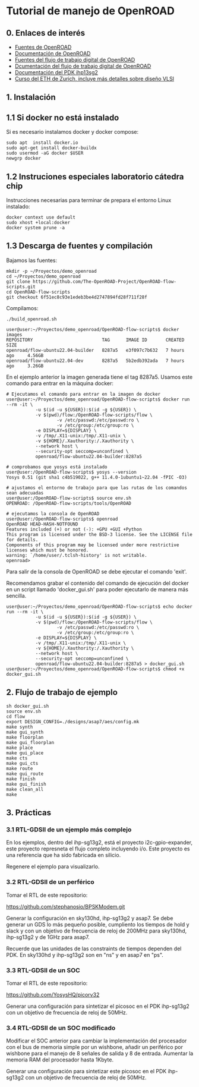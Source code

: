 # Tutorial de manejo de OpenROAD

## 0. Enlaces de interés

- [Fuentes de OpenROAD](https://github.com/The-OpenROAD-Project/OpenROAD/)
- [Documentación de OpenROAD](https://openroad.readthedocs.io/en/latest/index.html)
- [Fuentes del flujo de trabajo digital de OpenROAD](https://github.com/The-OpenROAD-Project/OpenROAD-flow-scripts)
- [Dcumentación del flujo de trabajo digital de OpenROAD](https://openroad-flow-scripts.readthedocs.io/en/latest/index2.html)
- [Documentación del PDK ihp13sg2](https://github.com/IHP-GmbH/IHP-Open-PDK)
- [Curso del ETH de Zurich, incluye más detalles sobre diseño VLSI](https://vlsi.ethz.ch/wiki/VLSI_Lectures)

## 1. Instalación

## 1.1 Si docker no está instalado
Si es necesario instalamos docker y docker compose:

``` text
sudo apt  install docker.io
sudo apt-get install docker-buildx
sudo usermod -aG docker $USER
newgrp docker
```

## 1.2 Instruciones especiales laboratorio cátedra chip

Instrucciones necesarias para terminar de prepara el entorno Linux instalado:

``` text
docker context use default
sudo xhost +local:docker
docker system prune -a
```

## 1.3 Descarga de fuentes y compilación 

Bajamos las fuentes:

``` text
mkdir -p ~/Proyectos/demo_openroad
cd ~/Proyectos/demo_openroad
git clone https://github.com/The-OpenROAD-Project/OpenROAD-flow-scripts.git
cd OpenROAD-flow-scripts
git checkout 6f51ec8c93e1edeb3be4d2747894fd28f711f28f
```

Compilamos:

``` text
./build_openroad.sh
```

``` text
user@user:~/Proyectos/demo_openroad/OpenROAD-flow-scripts$ docker images
REPOSITORY                          TAG      IMAGE ID       CREATED         SIZE
openroad/flow-ubuntu22.04-builder   8287a5   e3f097c7b632   7 hours ago     4.56GB
openroad/flow-ubuntu22.04-dev       8287a5   5b2edb392ada   7 hours ago     3.26GB
```

En el ejemplo anterior la imagen generada tiene el tag 8287a5. Usamos este comando para entrar en la máquina docker:

``` text
# Ejecutamos el comando para entrar en la imagen de docker
user@user:~/Proyectos/demo_openroad/OpenROAD-flow-scripts$ docker run --rm -it \
           -u $(id -u ${USER}):$(id -g ${USER}) \
           -v $(pwd)/flow:/OpenROAD-flow-scripts/flow \
                   -v /etc/passwd:/etc/passwd:ro \
                   -v /etc/group:/etc/group:ro \
           -e DISPLAY=${DISPLAY} \
           -v /tmp/.X11-unix:/tmp/.X11-unix \
           -v ${HOME}/.Xauthority:/.Xauthority \
           --network host \
           --security-opt seccomp=unconfined \
           openroad/flow-ubuntu22.04-builder:8287a5

# comprobamos que yosys está instalado
user@user:/OpenROAD-flow-scripts$ yosys --version
Yosys 0.51 (git sha1 c4b519022, g++ 11.4.0-1ubuntu1~22.04 -fPIC -O3)

# ajustamos el entorno de trabajo para que las rutas de los comandos sean adecuadas
user@user:/OpenROAD-flow-scripts$ source env.sh 
OPENROAD: /OpenROAD-flow-scripts/tools/OpenROAD

# ejecutamos la consola de OpenROAD
user@user:/OpenROAD-flow-scripts$ openroad 
OpenROAD HEAD-HASH-NOTFOUND 
Features included (+) or not (-): +GPU +GUI +Python
This program is licensed under the BSD-3 license. See the LICENSE file for details.
Components of this program may be licensed under more restrictive licenses which must be honored.
warning: `/home/user/.tclsh-history' is not writable.
openroad>
```

Para salir de la consola de OpenROAD se debe ejecutar el comando 'exit'.

Recomendamos grabar el contenido del comando de ejecución del docker en un script llamado 'docker_gui.sh' para poder ejecutarlo de manera más sencilla.

``` text
user@user:~/Proyectos/demo_openroad/OpenROAD-flow-scripts$ echo docker run --rm -it \
           -u $(id -u ${USER}):$(id -g ${USER}) \
           -v $(pwd)/flow:/OpenROAD-flow-scripts/flow \
                   -v /etc/passwd:/etc/passwd:ro \
                   -v /etc/group:/etc/group:ro \
           -e DISPLAY=${DISPLAY} \
           -v /tmp/.X11-unix:/tmp/.X11-unix \
           -v ${HOME}/.Xauthority:/.Xauthority \
           --network host \
           --security-opt seccomp=unconfined \
           openroad/flow-ubuntu22.04-builder:8287a5 > docker_gui.sh
user@user:~/Proyectos/demo_openroad/OpenROAD-flow-scripts$ chmod +x docker_gui.sh
```

## 2. Flujo de trabajo de ejemplo

``` text
sh docker_gui.sh
source env.sh 
cd flow
export DESIGN_CONFIG=./designs/asap7/aes/config.mk
make synth
make gui_synth
make floorplan
make gui_floorplan
make place
make gui_place
make cts
make gui_cts
make route
make gui_route
make finish
make gui_finish
make clean_all
make
```

## 3. Prácticas

### 3.1 RTL-GDSII de un ejemplo más complejo
En los ejemplos, dentro del ihp-sg13g2, está el proyecto i2c-gpio-expander, este proyecto represneta el flujo completo incluyendo i/o. Este proyecto es una referencia que ha sido fabricada en silicio.

Regenere el ejemplo para visualizarlo.

### 3.2 RTL-GDSII de un perférico

Tomar el RTL de este repositorio:

https://github.com/stephanosio/BPSKModem.git

Generar la configuración en sky130hd, ihp-sg13g2 y asap7. Se debe generar un GDS lo más pequeño posible, cumpliento los tiempos de hold y slack y con un objetivo de frecuencia de reloj de 200MHz para sky130hd, ihp-sg13g2 y de 1GHz para asap7.

Recuerde que las unidades de las constraints de tiempos dependen del PDK. En sky130hd y ihp-sg13g2 son en "ns" y en asap7 en "ps".

### 3.3 RTL-GDSII de un SOC

Tomar el RTL de este repositorio:

https://github.com/YosysHQ/picorv32

Generar una configuración para sintetizar el picosoc en el PDK ihp-sg13g2 con un objetivo de frecuencia de reloj de 50MHz.

### 3.4 RTL-GDSII de un SOC modificado

Modificar el SOC anterior para cambiar la implementación del procesador con el bus de memoria simple por un wishbone, añadir un periférico por wishbone para el manejo de 8 señales de salida y 8 de entrada. Aumentar la memoria RAM del procesador hasta 1Kbyte.

Generar una configuración para sintetizar este picosoc en el PDK ihp-sg13g2 con un objetivo de frecuencia de reloj de 50MHz.
